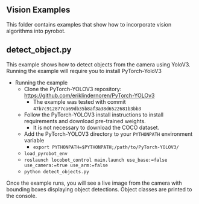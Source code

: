 ## Vision Examples

This folder contains examples that show how to incorporate vision algorithms into pyrobot.

## detect_object.py

This example shows how to detect objects from the camera using YoloV3.  Running the example will require you to install
PyTorch-YoloV3

* Running the example
  * Clone the PyTorch-YOLOV3 repository: https://github.com/eriklindernoren/PyTorch-YOLOv3
    * The example was tested with commit `47b7c912877ca69db35b8af3a38d6522681b3bb3`
  * Follow the PyTorch-YOLOV3 install instructions to install requirements and download pre-trained weights.
    * It is not necessary to download the COCO dataset.
  * Add the PyTorch-YOLOV3 directory to your `PYTHONPATH` environment variable
    * `export PYTHONPATH=$PYTHONPATH;/path/to/PyTorch-YOLOV3/`
  * `load_pyrobot_env`
  * `roslaunch locobot_control main.launch use_base:=false use_camera:=true use_arm:=false`
  * `python detect_objects.py`

Once the example runs, you will see a live image from the camera with bounding boxes displaying object detections.
Object classes are printed to the console.